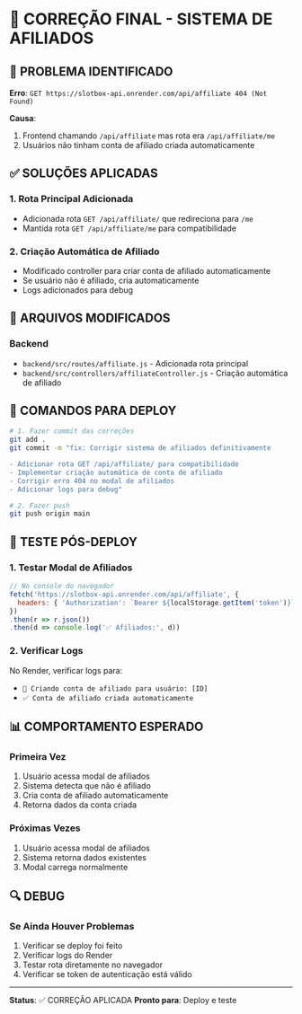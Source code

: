 # 🔧 CORREÇÃO FINAL - SISTEMA DE AFILIADOS

## 🚨 PROBLEMA IDENTIFICADO

**Erro**: `GET https://slotbox-api.onrender.com/api/affiliate 404 (Not Found)`

**Causa**: 
1. Frontend chamando `/api/affiliate` mas rota era `/api/affiliate/me`
2. Usuários não tinham conta de afiliado criada automaticamente

## ✅ SOLUÇÕES APLICADAS

### 1. Rota Principal Adicionada
- Adicionada rota `GET /api/affiliate/` que redireciona para `/me`
- Mantida rota `GET /api/affiliate/me` para compatibilidade

### 2. Criação Automática de Afiliado
- Modificado controller para criar conta de afiliado automaticamente
- Se usuário não é afiliado, cria automaticamente
- Logs adicionados para debug

## 📁 ARQUIVOS MODIFICADOS

### Backend
- `backend/src/routes/affiliate.js` - Adicionada rota principal
- `backend/src/controllers/affiliateController.js` - Criação automática de afiliado

## 🚀 COMANDOS PARA DEPLOY

```bash
# 1. Fazer commit das correções
git add .
git commit -m "fix: Corrigir sistema de afiliados definitivamente

- Adicionar rota GET /api/affiliate/ para compatibilidade
- Implementar criação automática de conta de afiliado
- Corrigir erro 404 no modal de afiliados
- Adicionar logs para debug"

# 2. Fazer push
git push origin main
```

## 🧪 TESTE PÓS-DEPLOY

### 1. Testar Modal de Afiliados
```javascript
// No console do navegador
fetch('https://slotbox-api.onrender.com/api/affiliate', {
  headers: { 'Authorization': `Bearer ${localStorage.getItem('token')}` }
})
.then(r => r.json())
.then(d => console.log('✅ Afiliados:', d))
```

### 2. Verificar Logs
No Render, verificar logs para:
- `🔄 Criando conta de afiliado para usuário: [ID]`
- `✅ Conta de afiliado criada automaticamente`

## 📊 COMPORTAMENTO ESPERADO

### Primeira Vez
1. Usuário acessa modal de afiliados
2. Sistema detecta que não é afiliado
3. Cria conta de afiliado automaticamente
4. Retorna dados da conta criada

### Próximas Vezes
1. Usuário acessa modal de afiliados
2. Sistema retorna dados existentes
3. Modal carrega normalmente

## 🔍 DEBUG

### Se Ainda Houver Problemas
1. Verificar se deploy foi feito
2. Verificar logs do Render
3. Testar rota diretamente no navegador
4. Verificar se token de autenticação está válido

---

**Status**: ✅ CORREÇÃO APLICADA
**Pronto para**: Deploy e teste
